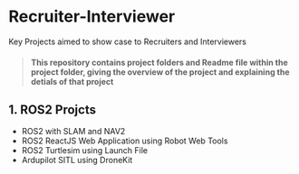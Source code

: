 # Recruiter-Interviewer
Key Projects aimed to show case to Recruiters and  Interviewers

 > #### **This repository contains project folders and Readme file within the project folder, giving the overview of the project and explaining the detials of that project** 

## 1. ROS2 Projcts

- ROS2 with SLAM and NAV2 
- ROS2 ReactJS Web Application using Robot Web Tools
- ROS2 Turtlesim using Launch File
- Ardupilot SITL using DroneKit

